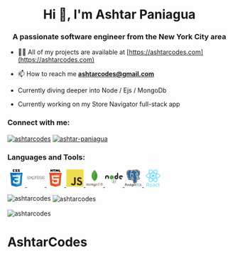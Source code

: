 <h1 align="center">Hi 👋, I'm Ashtar Paniagua</h1>
<h3 align="center">A passionate software engineer from the New York City area</h3>

- 👨‍💻 All of my projects are available at [https://ashtarcodes.com](https://ashtarcodes.com)

- 📫 How to reach me **ashtarcodes@gmail.com**

- Currently diving deeper into Node / Ejs / MongoDb

- Currently working on my Store Navigator full-stack app

<h3 align="left">Connect with me:</h3>
<p align="left">
<a href="https://twitter.com/ashtarcodes" target="blank"><img align="center" src="https://cdn.jsdelivr.net/npm/simple-icons@3.0.1/icons/twitter.svg" alt="ashtarcodes" height="30" width="40" /></a>
<a href="https://linkedin.com/in/ashtar-paniagua" target="blank"><img align="center" src="https://cdn.jsdelivr.net/npm/simple-icons@3.0.1/icons/linkedin.svg" alt="ashtar-paniagua" height="30" width="40" /></a>
</p>

<h3 align="left">Languages and Tools:</h3>
<p align="left"> <a href="https://www.w3schools.com/css/" target="_blank noopener noreferrer"> <img src="https://raw.githubusercontent.com/devicons/devicon/master/icons/css3/css3-original-wordmark.svg" alt="css3" width="40" height="40"/> </a> <a href="https://expressjs.com" target="_blank noopener noreferrer"> <img src="https://raw.githubusercontent.com/devicons/devicon/master/icons/express/express-original-wordmark.svg" alt="express" width="40" height="40"/> </a> <a href="https://www.w3.org/html/" target="_blank noopener noreferrer"> <img src="https://raw.githubusercontent.com/devicons/devicon/master/icons/html5/html5-original-wordmark.svg" alt="html5" width="40" height="40"/> </a> <a href="https://developer.mozilla.org/en-US/docs/Web/JavaScript" target="_blank noopener noreferrer"> <img src="https://raw.githubusercontent.com/devicons/devicon/master/icons/javascript/javascript-original.svg" alt="javascript" width="40" height="40"/> </a> <a href="https://www.mongodb.com/" target="_blank noopener noreferrer"> <img src="https://raw.githubusercontent.com/devicons/devicon/master/icons/mongodb/mongodb-original-wordmark.svg" alt="mongodb" width="40" height="40"/> </a> <a href="https://nodejs.org" target="_blank noopener noreferrer"> <img src="https://raw.githubusercontent.com/devicons/devicon/master/icons/nodejs/nodejs-original-wordmark.svg" alt="nodejs" width="40" height="40"/> </a> <a href="https://www.postgresql.org" target="_blank noopener noreferrer"> <img src="https://raw.githubusercontent.com/devicons/devicon/master/icons/postgresql/postgresql-original-wordmark.svg" alt="postgresql" width="40" height="40"/> </a> <a href="https://reactjs.org/" target="_blank noopener noreferrer"> <img src="https://raw.githubusercontent.com/devicons/devicon/master/icons/react/react-original-wordmark.svg" alt="react" width="40" height="40"/> </a> </p>

<p><img align="left" src="https://github-readme-stats.vercel.app/api/top-langs?username=ashtarcodes&show_icons=true&locale=en&layout=compact" alt="ashtarcodes" /></p>

<p>&nbsp;<img align="center" src="https://github-readme-stats.vercel.app/api?username=ashtarcodes&show_icons=true&locale=en" alt="ashtarcodes" /></p>

<p><img align="center" src="https://github-readme-streak-stats.herokuapp.com/?user=ashtarcodes&" alt="ashtarcodes" /></p>

# AshtarCodes
